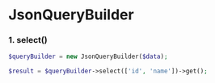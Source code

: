 # JsonQueryBuilder

### 1. **select()**

```php
$queryBuilder = new JsonQueryBuilder($data);

$result = $queryBuilder->select(['id', 'name'])->get();
